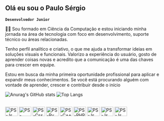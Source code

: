 ## Olá eu sou o Paulo Sérgio

**`Desenvolvedor Junior`**

👨‍💻 Sou formado em Ciência da Computação e estou iniciando minha jornada na área de tecnologia com foco em desenvolvimento, suporte técnico ou áreas relacionadas.

Tenho perfil analítico e criativo, o que me ajuda a transformar ideias em soluções visuais e funcionais. Valorizo a experiência do usuário, gosto de aprender coisas novas e acredito que a comunicação é uma das chaves para crescer em equipe.

Estou em busca da minha primeira oportunidade profissional para aplicar e expandir meus conhecimentos. Se você está procurando alguém com vontade de aprender, crescer e contribuir desde o início

![Anurag's GitHub stats](https://github-readme-stats.vercel.app/api?username=PauloSsF24&show_icons=true&theme=dracula)
![Top Langs](https://github-readme-stats.vercel.app/api/top-langs/?username=anuraghazra&layout=compact)

<div style="display: inline_block"><br>
  <img allign="center" alt="PS-Js" height="30" width="40" src="https://cdn.jsdelivr.net/gh/devicons/devicon@latest/icons/javascript/javascript-original.svg" />
  <img allign="center" alt="PS-Html" height="30" width="40" src="https://cdn.jsdelivr.net/gh/devicons/devicon@latest/icons/html5/html5-original.svg"/>
  <img allign="center" alt="PS-Css" height="30" width="40" src="https://cdn.jsdelivr.net/gh/devicons/devicon@latest/icons/css3/css3-original.svg" />
  <img allign="center" alt="PS-Py" height="30" width="40" src="https://cdn.jsdelivr.net/gh/devicons/devicon@latest/icons/python/python-original.svg" />
  <img allign="center" alt="PS-C++" height="30" width="40" src="https://cdn.jsdelivr.net/gh/devicons/devicon@latest/icons/cplusplus/cplusplus-original.svg" />
  <img allign="center" alt="PS-PHP" height="30" width="40" src="https://cdn.jsdelivr.net/gh/devicons/devicon@latest/icons/php/php-original.svg" />
  <img allign="center" alt="PS-Js" height="30" width="40" src="https://cdn.jsdelivr.net/gh/devicons/devicon@latest/icons/mysql/mysql-original-wordmark.svg" />
  <img allign="center" alt="PS-Js" height="30" width="40" src="https://cdn.jsdelivr.net/gh/devicons/devicon@latest/icons/androidstudio/androidstudio-original-wordmark.svg" />
  <img allign="center" alt="PS-Js" height="30" width="40" src="https://cdn.jsdelivr.net/gh/devicons/devicon@latest/icons/react/react-original-wordmark.svg" />
</div>
